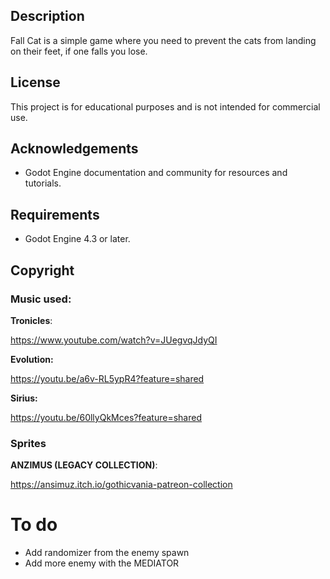 
## Description

Fall Cat is a simple game where you need to prevent the cats from landing on their feet, if one falls you lose.

## License

This project is for educational purposes and is not intended for commercial use.

## Acknowledgements

- Godot Engine documentation and community for resources and tutorials.

## Requirements

- Godot Engine 4.3 or later.

## Copyright
### Music used:
**Tronicles**:

https://www.youtube.com/watch?v=JUegvqJdyQI

**Evolution:**

https://youtu.be/a6v-RL5ypR4?feature=shared

**Sirius:**

https://youtu.be/60llyQkMces?feature=shared

### Sprites
**ANZIMUS (LEGACY COLLECTION)**:

https://ansimuz.itch.io/gothicvania-patreon-collection
# To do
- Add randomizer from the enemy spawn
- Add more enemy with the MEDIATOR
